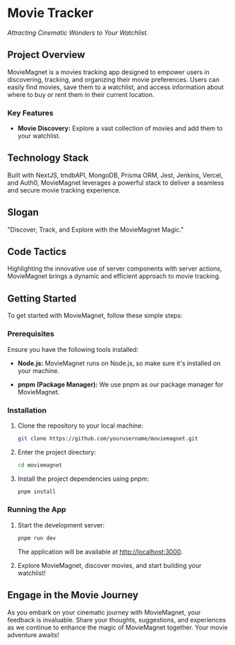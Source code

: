 # Movie Tracker

_Attracting Cinematic Wonders to Your Watchlist._

## Project Overview

MovieMagnet is a movies tracking app designed to empower users in discovering, tracking, and organizing their movie preferences. Users can easily find movies, save them to a watchlist, and access information about where to buy or rent them in their current location.

### Key Features

- **Movie Discovery:** Explore a vast collection of movies and add them to your watchlist.

## Technology Stack

Built with NextJS, tmdbAPI, MongoDB, Prisma ORM, Jest, Jenkins, Vercel, and Auth0, MovieMagnet leverages a powerful stack to deliver a seamless and secure movie tracking experience.

## Slogan

"Discover, Track, and Explore with the MovieMagnet Magic."

## Code Tactics

Highlighting the innovative use of server components with server actions, MovieMagnet brings a dynamic and efficient approach to movie tracking.

## Getting Started

To get started with MovieMagnet, follow these simple steps:

### Prerequisites

Ensure you have the following tools installed:

- **Node.js:** MovieMagnet runs on Node.js, so make sure it's installed on your machine.

- **pnpm (Package Manager):** We use pnpm as our package manager for MovieMagnet.

### Installation

1. Clone the repository to your local machine:

   ```bash
   git clone https://github.com/yourusername/moviemagnet.git
   ```

2. Enter the project directory:

   ```bash
   cd moviemagnet
   ```

3. Install the project dependencies using pnpm:

   ```bash
   pnpm install
   ```

### Running the App

1. Start the development server:

   ```bash
   pnpm run dev
   ```

   The application will be available at [http://localhost:3000](http://localhost:3000).

2. Explore MovieMagnet, discover movies, and start building your watchlist!

## Engage in the Movie Journey

As you embark on your cinematic journey with MovieMagnet, your feedback is invaluable. Share your thoughts, suggestions, and experiences as we continue to enhance the magic of MovieMagnet together. Your movie adventure awaits!
